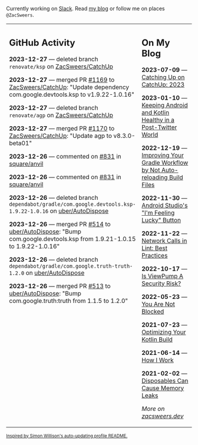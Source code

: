 Currently working on [Slack](https://slack.com/). Read [my blog](https://zacsweers.dev/) or follow me on places `@ZacSweers`.

<table><tr><td valign="top" width="60%">

## GitHub Activity
<!-- githubActivity starts -->
**2023-12-27** — deleted branch `renovate/ksp` on [ZacSweers/CatchUp](https://github.com/ZacSweers/CatchUp)

**2023-12-27** — merged PR [#1169](https://github.com/ZacSweers/CatchUp/pull/1169) to [ZacSweers/CatchUp](https://github.com/ZacSweers/CatchUp): "Update dependency com.google.devtools.ksp to v1.9.22-1.0.16"

**2023-12-27** — deleted branch `renovate/agp` on [ZacSweers/CatchUp](https://github.com/ZacSweers/CatchUp)

**2023-12-27** — merged PR [#1170](https://github.com/ZacSweers/CatchUp/pull/1170) to [ZacSweers/CatchUp](https://github.com/ZacSweers/CatchUp): "Update agp to v8.3.0-beta01"

**2023-12-26** — commented on [#831](https://github.com/square/anvil/pull/831#issuecomment-1869818239) in [square/anvil](https://github.com/square/anvil)

**2023-12-26** — commented on [#831](https://github.com/square/anvil/pull/831#issuecomment-1869815259) in [square/anvil](https://github.com/square/anvil)

**2023-12-26** — deleted branch `dependabot/gradle/com.google.devtools.ksp-1.9.22-1.0.16` on [uber/AutoDispose](https://github.com/uber/AutoDispose)

**2023-12-26** — merged PR [#514](https://github.com/uber/AutoDispose/pull/514) to [uber/AutoDispose](https://github.com/uber/AutoDispose): "Bump com.google.devtools.ksp from 1.9.21-1.0.15 to 1.9.22-1.0.16"

**2023-12-26** — deleted branch `dependabot/gradle/com.google.truth-truth-1.2.0` on [uber/AutoDispose](https://github.com/uber/AutoDispose)

**2023-12-26** — merged PR [#513](https://github.com/uber/AutoDispose/pull/513) to [uber/AutoDispose](https://github.com/uber/AutoDispose): "Bump com.google.truth:truth from 1.1.5 to 1.2.0"
<!-- githubActivity ends -->
</td><td valign="top" width="40%">

## On My Blog
<!-- blog starts -->
**2023-07-09** — [Catching Up on CatchUp: 2023](https://www.zacsweers.dev/catching-up-on-catchup-2023/)

**2023-01-10** — [Keeping Android and Kotlin Healthy in a Post-Twitter World](https://www.zacsweers.dev/keeping-android-healthy/)

**2022-12-19** — [Improving Your Gradle Workflow by Not Auto-reloading Build Files](https://www.zacsweers.dev/improving-your-workflow-by-not-auto-reloading-build-files/)

**2022-11-30** — [Android Studio's "I'm Feeling Lucky" Button](https://www.zacsweers.dev/android-studios-im-feeling-lucky-button/)

**2022-11-22** — [Network Calls in Lint: Best Practices](https://www.zacsweers.dev/network-calls-in-lint-best-practices/)

**2022-10-17** — [Is ViewPump A Security Risk?](https://www.zacsweers.dev/is-viewpump-a-security-risk/)

**2022-05-23** — [You Are Not Blocked](https://www.zacsweers.dev/you-are-not-blocked/)

**2021-07-23** — [Optimizing Your Kotlin Build](https://www.zacsweers.dev/optimizing-your-kotlin-build/)

**2021-06-14** — [How I Work](https://www.zacsweers.dev/how-i-work/)

**2021-02-02** — [Disposables Can Cause Memory Leaks](https://www.zacsweers.dev/disposables-can-cause-memory-leaks/)
<!-- blog ends -->
_More on [zacsweers.dev](https://zacsweers.dev/)_
</td></tr></table>

<sub><a href="https://simonwillison.net/2020/Jul/10/self-updating-profile-readme/">Inspired by Simon Willison's auto-updating profile README.</a></sub>